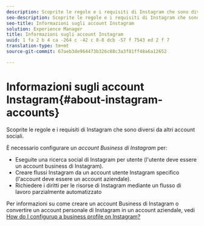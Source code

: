 ```yaml
---
description: Scoprite le regole e i requisiti di Instagram che sono diversi da altri account sociali.
seo-description: Scoprite le regole e i requisiti di Instagram che sono diversi da altri account sociali.
seo-title: Informazioni sugli account Instagram
solution: Experience Manager
title: Informazioni sugli account Instagram
uuid: 1 fa 2 b 4 ca -264 c -42 c 8-8 dcb -57 f 7543 ed 2 f 7
translation-type: tm+mt
source-git-commit: 67aeb3de964473b326c88c3a3f81ff48a6a12652

---
```



# Informazioni sugli account Instagram{#about-instagram-accounts}

Scoprite le regole e i requisiti di Instagram che sono diversi da altri account sociali.

È necessario configurare un *account Business di Instagram* per:

* Eseguite una ricerca social di Instagram per utente (l&#39;utente deve essere un account business di Instagram).
* Creare flussi Instagram da un account utente Instagram specifico (l&#39;account deve essere un account aziendale).
* Richiedere i diritti per le risorse di Instagram mediante un flusso di lavoro parzialmente automatizzato

Per informazioni su come creare un account Business di Instagram o convertire un account personale di Instagram in un account aziendale, vedi [How do I configurup a business profile on Instagram?](https://www.facebook.com/help/502981923235522)
